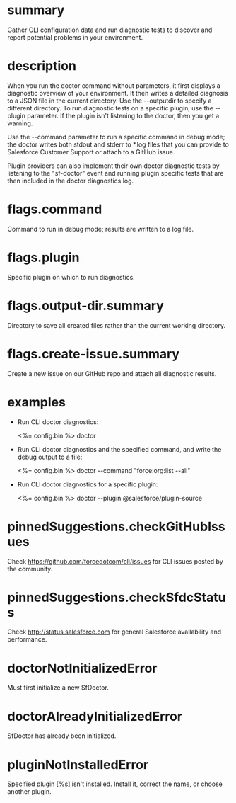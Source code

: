 # summary

Gather CLI configuration data and run diagnostic tests to discover and report potential problems in your environment.

# description

When you run the doctor command without parameters, it first displays a diagnostic overview of your environment. It then writes a detailed diagnosis to a JSON file in the current directory. Use the --outputdir to specify a different directory. To run diagnostic tests on a specific plugin, use the --plugin parameter. If the plugin isn't listening to the doctor, then you get a warning.

Use the --command parameter to run a specific command in debug mode; the doctor writes both stdout and stderr to \*.log files that you can provide to Salesforce Customer Support or attach to a GitHub issue.

Plugin providers can also implement their own doctor diagnostic tests by listening to the "sf-doctor" event and running plugin specific tests that are then included in the doctor diagnostics log.

# flags.command

Command to run in debug mode; results are written to a log file.

# flags.plugin

Specific plugin on which to run diagnostics.

# flags.output-dir.summary

Directory to save all created files rather than the current working directory.

# flags.create-issue.summary

Create a new issue on our GitHub repo and attach all diagnostic results.

# examples

- Run CLI doctor diagnostics:

  <%= config.bin %> doctor

- Run CLI doctor diagnostics and the specified command, and write the debug output to a file:

  <%= config.bin %> doctor --command "force:org:list --all"

- Run CLI doctor diagnostics for a specific plugin:

  <%= config.bin %> doctor --plugin @salesforce/plugin-source

# pinnedSuggestions.checkGitHubIssues

Check https://github.com/forcedotcom/cli/issues for CLI issues posted by the community.

# pinnedSuggestions.checkSfdcStatus

Check http://status.salesforce.com for general Salesforce availability and performance.

# doctorNotInitializedError

Must first initialize a new SfDoctor.

# doctorAlreadyInitializedError

SfDoctor has already been initialized.

# pluginNotInstalledError

Specified plugin [%s] isn't installed. Install it, correct the name, or choose another plugin.

